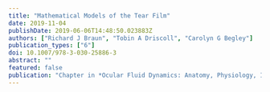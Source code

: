 ```yaml
---
title: "Mathematical Models of the Tear Film"
date: 2019-11-04
publishDate: 2019-06-06T14:48:50.023883Z
authors: ["Richard J Braun", "Tobin A Driscoll", "Carolyn G Begley"]
publication_types: ["6"]
doi: 10.1007/978-3-030-25886-3
abstract: ""
featured: false
publication: "Chapter in *Ocular Fluid Dynamics: Anatomy, Physiology, Imaging Techniques, and Mathematical Modeling*, from Springer-Birkhäuser"
---
```


